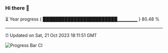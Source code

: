 ### Hi there 👋

⏳ Year progress { ████████████████████████▁▁▁▁▁▁ } 80.48 %

---

⏰ Updated on Sat, 21 Oct 2023 18:11:51 GMT

![Progress Bar CI](https://github.com/liununu/liununu/workflows/Progress%20Bar%20CI/badge.svg)
